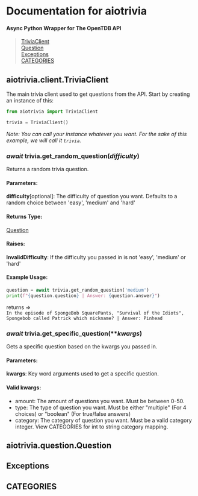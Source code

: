 
# Documentation for aiotrivia
#### Async Python Wrapper for The OpenTDB API
> <a href=https://github.com/niztg/aiotrivia/blob/master/DOCUMENTATION.md#aiotriviaclienttriviaclient>TriviaClient</a><br><a href=https://github.com/niztg/aiotrivia/blob/master/DOCUMENTATION.md#aiotriviaquestionquestion>Question</a><br><a href=https://github.com/niztg/aiotrivia/blob/master/DOCUMENTATION.md#aiotriviaquestionquestion>Exceptions</a><br><a href=https://github.com/niztg/aiotrivia/blob/master/DOCUMENTATION.md#aiotriviaquestionquestion>CATEGORIES</a>


## aiotrivia.client.TriviaClient
The main trivia client used to get questions from the API. Start by creating an instance of this:
```py
from aiotrivia import TriviaClient

trivia = TriviaClient()
```
<em>Note: You can call your instance whatever you want. For the sake of this example, we will call it `trivia`.</em>

### *await* trivia.get_random_question(*difficulty*)
Returns a random trivia question.

#### Parameters:
**difficulty**[optional]: The difficulty of question you want. Defaults to a random choice between 'easy', 'medium' and 'hard'

#### Returns Type:
<a href=https://github.com/niztg/aiotrivia/blob/master/DOCUMENTATION.md#aiotriviaquestionquestion>Question</a>

#### Raises:
**InvalidDifficulty**: If the difficulty you passed in is not 'easy', 'medium' or 'hard'

#### Example Usage:
```py
question = await trivia.get_random_question('medium')
print(f"{question.question} | Answer: {question.answer}")
```
returns => <br>
`In the episode of SpongeBob SquarePants, "Survival of the Idiots", Spongebob called Patrick which nickname? | Answer: Pinhead`

### *await* trivia.get_specific_question(*\**kwargs*)
Gets a specific question based on the kwargs you passed in. 

#### Parameters:
**kwargs**: Key word arguments used to get a specific question.

#### Valid kwargs:
- amount: The amount of questions you want. Must be between 0-50.
- type: The type of question you want. Must be either "multiple" (For 4 choices) or "boolean" (For true/false answers)
- category: The category of question you want. Must be a valid category integer. View CATEGORIES for int to string category mapping.
 
## aiotrivia.question.Question


## Exceptions


## CATEGORIES
